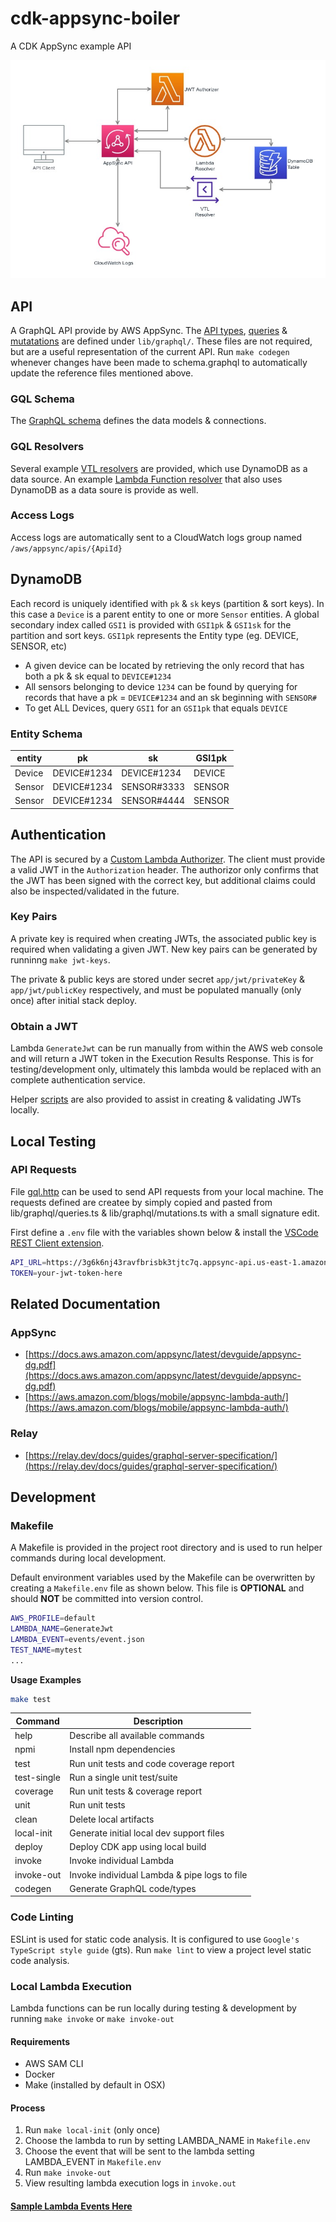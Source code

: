# cdk-appsync-boiler

A CDK AppSync example API

![API infra](docs/appsync-infra.jpg)

## API

A GraphQL API provide by AWS AppSync. The [API types](lib/graphql/API.ts), [queries](lib/graphql/queries.ts) & [mutatations](lib/graphql/mutations.ts) are defined under `lib/graphql/`. These files are not required, but are a useful representation of the current API. Run `make codegen` whenever changes have been made to schema.graphql to automatically update the reference files mentioned above.

### GQL Schema
The [GraphQL schema](lib/schema.graphql) defines the data models & connections.

### GQL Resolvers
Several example [VTL resolvers](lib/resolvers) are provided, which use DynamoDB as a data source. An example [Lambda Function resolver](src/handlers/device-get-resolver.ts) that also uses DynamoDB as a data soure is provide as well. 

### Access Logs
Access logs are automatically sent to a CloudWatch logs group named `/aws/appsync/apis/{ApiId}` 

## DynamoDB
Each record is uniquely identified with `pk` & `sk` keys (partition & sort keys). In this case a `Device` is a parent entity to one or more `Sensor` entities.
A global secondary index called `GSI1` is provided with `GSI1pk` & `GSI1sk` for the partition and sort keys. `GSI1pk` represents the Entity type (eg. DEVICE, SENSOR, etc)

* A given device can be located by retrieving the only record that has both a pk & sk equal to `DEVICE#1234`
* All sensors belonging to device `1234` can be found by querying for records that have a pk = `DEVICE#1234` and an sk beginning with `SENSOR#`
* To get ALL Devices, query `GSI1` for an `GSI1pk` that equals `DEVICE`

### Entity Schema
| entity | pk          | sk          | GSI1pk |
| ------ | ----------- | ----------- | ------ |
| Device | DEVICE#1234 | DEVICE#1234 | DEVICE |
| Sensor | DEVICE#1234 | SENSOR#3333 | SENSOR |
| Sensor | DEVICE#1234 | SENSOR#4444 | SENSOR |

## Authentication
The API is secured by a [Custom Lambda Authorizer](https://aws.amazon.com/blogs/mobile/appsync-lambda-auth/). The client must provide a valid JWT in the `Authorization` header. The authorizor only confirms that the JWT has been signed with the correct key, but additional claims could also be inspected/validated in the future.

### Key Pairs
A private key is required when creating JWTs, the associated public key is required when validating a given JWT. New key pairs can be generated by runninng `make jwt-keys`.

The private & public keys are stored under secret `app/jwt/privateKey` & `app/jwt/publicKey` respectively, and must be populated manually (only once) after initial stack deploy.

### Obtain a JWT
Lambda `GenerateJwt` can be run manually from within the AWS web console and will return a JWT token in the Execution Results Response. This is for testing/development only, ultimately this lambda would be replaced with an complete authentication service.

Helper [scripts](scripts/) are also provided to assist in creating & validating JWTs locally.

## Local Testing

### API Requests
File [gql.http](./gql.http) can be used to send API requests from your local machine. The requests defined are createe by simply copied and pasted from lib/graphql/queries.ts & lib/graphql/mutations.ts with a small signature edit.

First define a `.env` file with the variables shown below & install the [VSCode REST Client extension](https://marketplace.visualstudio.com/items?itemName=humao.rest-client).

```bash
API_URL=https://3g6k6nj43ravfbrisbk3tjtc7q.appsync-api.us-east-1.amazonaws.com/graphql
TOKEN=your-jwt-token-here
```

## Related Documentation

### AppSync
* [https://docs.aws.amazon.com/appsync/latest/devguide/appsync-dg.pdf](https://docs.aws.amazon.com/appsync/latest/devguide/appsync-dg.pdf)
* [https://aws.amazon.com/blogs/mobile/appsync-lambda-auth/](https://aws.amazon.com/blogs/mobile/appsync-lambda-auth/)

### Relay
* [https://relay.dev/docs/guides/graphql-server-specification/](https://relay.dev/docs/guides/graphql-server-specification/)

## Development

### Makefile
A Makefile is provided in the project root directory and is used to run helper commands during local development.

Default environment variables used by the Makefile can be overwritten by creating a `Makefile.env` file as shown below. This file is **OPTIONAL** and should **NOT** be committed into version control.

```bash
AWS_PROFILE=default
LAMBDA_NAME=GenerateJwt
LAMBDA_EVENT=events/event.json
TEST_NAME=mytest
...
```

**Usage Examples**
```bash
make test
```

| Command     | Description                                  |
| ----------- | -------------------------------------------- |
| help        | Describe all available commands              |
| npmi        | Install npm dependencies                     |
| test        | Run unit tests and code coverage report      |
| test-single | Run a single unit test/suite                 |
| coverage    | Run unit tests & coverage report             |
| unit        | Run unit tests                               |
| clean       | Delete local artifacts                       |
| local-init  | Generate initial local dev support files     |
| deploy      | Deploy CDK app using local build             |
| invoke      | Invoke individual Lambda                     |
| invoke-out  | Invoke individual Lambda & pipe logs to file |
| codegen     | Generate GraphQL code/types                  |


### Code Linting

ESLint is used for static code analysis. It is configured to use `Google's TypeScript style guide` (gts).
Run `make lint` to view a project level static code analysis.

### Local Lambda Execution

Lambda functions can be run locally during testing & development by running `make invoke` or `make invoke-out`

#### Requirements
* AWS SAM CLI
* Docker
* Make (installed by default in OSX)

#### Process
1. Run `make local-init` (only once)
2. Choose the lambda to run by setting LAMBDA_NAME in `Makefile.env`
3. Choose the event that will be sent to the lambda setting LAMBDA_EVENT in `Makefile.env`
4. Run `make invoke-out`
5. View resulting lambda execution logs in `invoke.out`

#### [Sample Lambda Events Here](docs/lambda-events.md)
